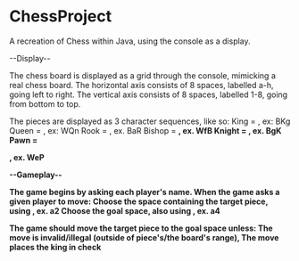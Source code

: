 # ChessProject

A recreation of Chess within Java, using the console as a display.

--Display--

The chess board is displayed as a grid through the console, mimicking a real chess board.
  The horizontal axis consists of 8 spaces, labelled a-h, going left to right.
  The vertical axis consists of 8 spaces, labelled 1-8, going from bottom to top.

The pieces are displayed as 3 character sequences, like so:
  King = <Color><Kg>, ex: BKg
  Queen = <Color><Qn>, ex: WQn
  Rook = <Color><originSpace><R>, ex. BaR
  Bishop = <Color><originSpace><B>, ex. WfB
  Knight = <Color><originSpace><K>, ex. BgK
  Pawn = <Color><originSpace><P>, ex. WeP

--Gameplay--

The game begins by asking each player's name. When the game asks a given player to move:
  Choose the space containing the target piece, using <letter><number>, ex. a2
  Choose the goal space, also using <letter><number>, ex. a4
  
The game should move the target piece to the goal space unless:
  The move is invalid/illegal (outside of piece's/the board's range),
  The move places the king in check
